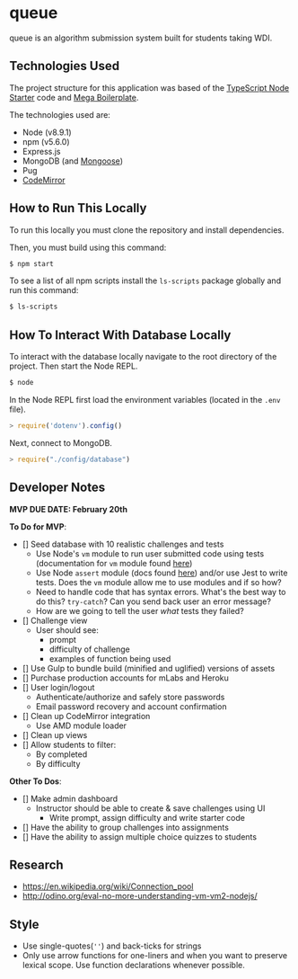 # queue 

queue is an algorithm submission system built for students taking WDI.

## Technologies Used 

The project structure for this application was based of the [TypeScript Node Starter](https://github.com/Microsoft/TypeScript-Node-Starter#typescript-node-starter) code and [Mega Boilerplate](http://megaboilerplate.com/).

The technologies used are: 

* Node (v8.9.1)
* npm (v5.6.0)
* Express.js 
* MongoDB (and [Mongoose](http://mongoosejs.com/docs/schematypes.html))
* Pug
* [CodeMirror](http://codemirror.net/doc/manual.html)

## How to Run This Locally

To run this locally you must clone the repository and install dependencies. 

Then, you must build using this command: 

```bash 
$ npm start
```

To see a list of all npm scripts install the `ls-scripts` package globally and run this command: 

```bash 
$ ls-scripts
```

## How To Interact With Database Locally 

To interact with the database locally navigate to the root directory of the project. Then start the Node REPL.

```bash 
$ node 
```

In the Node REPL first load the environment variables (located in the `.env` file).

```js
> require('dotenv').config()
```

Next, connect to MongoDB.

```js
> require("./config/database")
```

## Developer Notes

**MVP DUE DATE: February 20th**

**To Do for MVP**:

- [] Seed database with 10 realistic challenges and tests
    * Use Node's `vm` module to run user submitted code using tests (documentation for `vm` module found [here](https://nodejs.org/api/vm.html))
    * Use Node `assert` module (docs found [here](https://nodejs.org/api/assert.html)) and/or use Jest to write tests. Does the `vm` module allow me to use modules and if so how?
    * Need to handle code that has syntax errors. What's the best way to do this? `try-catch`? Can you send back user an error message?
    * How are we going to tell the user *what* tests they failed?
- [] Challenge view 
     * User should see: 
        - prompt 
        - difficulty of challenge
        - examples of function being used 
- [] Use Gulp to bundle build (minified and uglified) versions of assets
- [] Purchase production accounts for mLabs and Heroku
- [] User login/logout 
    * Authenticate/authorize and safely store passwords 
    * Email password recovery and account confirmation
- [] Clean up CodeMirror integration 
    * Use AMD module loader
- [] Clean up views 
- [] Allow students to filter: 
    * By completed 
    * By difficulty 

**Other To Dos**: 

- [] Make admin dashboard 
    * Instructor should be able to create & save challenges using UI
        - Write prompt, assign difficulty and write starter code 
- [] Have the ability to group challenges into assignments
- [] Have the ability to assign multiple choice quizzes to students

## Research

* https://en.wikipedia.org/wiki/Connection_pool
* http://odino.org/eval-no-more-understanding-vm-vm2-nodejs/

## Style 

* Use single-quotes(`''`) and back-ticks for strings
* Only use arrow functions for one-liners and when you want to preserve lexical scope. Use function declarations whenever possible.